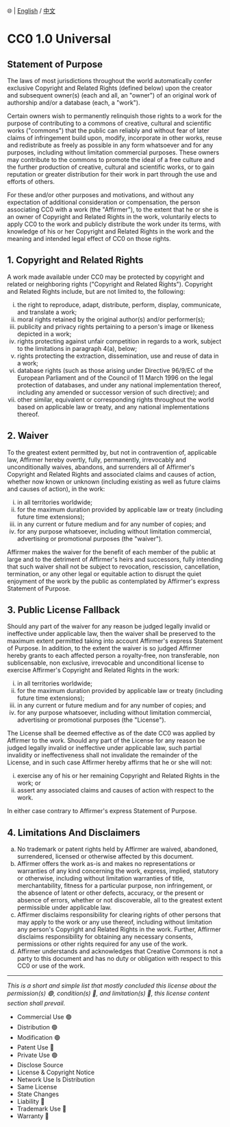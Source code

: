 🌐 | [English](./LICENSE.md) / [中文](./LICENSE-ZHHANT.md)

# CC0 1.0 Universal

## Statement of Purpose

The laws of most jurisdictions throughout the world automatically confer exclusive Copyright and Related Rights (defined below) upon the creator and subsequent owner(s) (each and all, an "owner") of an original work of authorship and/or a database (each, a "work").

Certain owners wish to permanently relinquish those rights to a work for the purpose of contributing to a commons of creative, cultural and scientific works ("commons") that the public can reliably and without fear of later claims of infringement build upon, modify, incorporate in other works, reuse and redistribute as freely as possible in any form whatsoever and for any purposes, including without limitation commercial purposes. These owners may contribute to the commons to promote the ideal of a free culture and the further production of creative, cultural and scientific works, or to gain reputation or greater distribution for their work in part through the use and efforts of others.

For these and/or other purposes and motivations, and without any expectation of additional consideration or compensation, the person associating CC0 with a work (the "Affirmer"), to the extent that he or she is an owner of Copyright and Related Rights in the work, voluntarily elects to apply CC0 to the work and publicly distribute the work under its terms, with knowledge of his or her Copyright and Related Rights in the work and the meaning and intended legal effect of CC0 on those rights.

## 1. Copyright and Related Rights

A work made available under CC0 may be protected by copyright and related or neighboring rights ("Copyright and Related Rights"). Copyright and Related Rights include, but are not limited to, the following:

<ol type="i">
  <li>the right to reproduce, adapt, distribute, perform, display, communicate, and translate a work;</li>
  <li>moral rights retained by the original author(s) and/or performer(s);</li>
  <li>publicity and privacy rights pertaining to a person's image or likeness depicted in a work;</li>
  <li>rights protecting against unfair competition in regards to a work, subject to the limitations in paragraph 4(a), below;</li>
  <li>rights protecting the extraction, dissemination, use and reuse of data in a work;</li>
  <li>database rights (such as those arising under Directive 96/9/EC of the European Parliament and of the Council of 11 March 1996 on the legal protection of databases, and under any national implementation thereof, including any amended or successor version of such directive); and</li>
  <li>other similar, equivalent or corresponding rights throughout the world based on applicable law or treaty, and any national implementations thereof.</li>
</ol>

## 2. Waiver

To the greatest extent permitted by, but not in contravention of, applicable law, Affirmer hereby overtly, fully, permanently, irrevocably and unconditionally waives, abandons, and surrenders all of Affirmer's Copyright and Related Rights and associated claims and causes of action, whether now known or unknown (including existing as well as future claims and causes of action), in the work:

<ol type="i">
  <li>in all territories worldwide;</li>
  <li>for the maximum duration provided by applicable law or treaty (including future time extensions);</li>
  <li>in any current or future medium and for any number of copies; and</li>
  <li>for any purpose whatsoever, including without limitation commercial, advertising or promotional purposes (the "waiver").</li>
</ol>

Affirmer makes the waiver for the benefit of each member of the public at large and to the detriment of Affirmer's heirs and successors, fully intending that such waiver shall not be subject to revocation, rescission, cancellation, termination, or any other legal or equitable action to disrupt the quiet enjoyment of the work by the public as contemplated by Affirmer's express Statement of Purpose.

## 3. Public License Fallback

Should any part of the waiver for any reason be judged legally invalid or ineffective under applicable law, then the waiver shall be preserved to the maximum extent permitted taking into account Affirmer's express Statement of Purpose. In addition, to the extent the waiver is so judged Affirmer hereby grants to each affected person a royalty-free, non transferable, non sublicensable, non exclusive, irrevocable and unconditional license to exercise Affirmer's Copyright and Related Rights in the work:

<ol type="i">
  <li>in all territories worldwide;</li>
  <li>for the maximum duration provided by applicable law or treaty (including future time extensions);</li>
  <li>in any current or future medium and for any number of copies; and</li>
  <li>for any purpose whatsoever, including without limitation commercial, advertising or promotional purposes (the "License").</li>
</ol>

The License shall be deemed effective as of the date CC0 was applied by Affirmer to the work. Should any part of the License for any reason be judged legally invalid or ineffective under applicable law, such partial invalidity or ineffectiveness shall not invalidate the remainder of the License, and in such case Affirmer hereby affirms that he or she will not:

<ol type="i">
  <li>exercise any of his or her remaining Copyright and Related Rights in the work; or</li>
  <li>assert any associated claims and causes of action with respect to the work.</li>
</ol>

In either case contrary to Affirmer's express Statement of Purpose.

## 4. Limitations And Disclaimers

<ol type="a">
  <li>No trademark or patent rights held by Affirmer are waived, abandoned, surrendered, licensed or otherwise affected by this document.</li>
  <li>Affirmer offers the work as-is and makes no representations or warranties of any kind concerning the work, express, implied, statutory or otherwise, including without limitation warranties of title, merchantability, fitness for a particular purpose, non infringement, or the absence of latent or other defects, accuracy, or the present or absence of errors, whether or not discoverable, all to the greatest extent permissible under applicable law.</li>
  <li>Affirmer disclaims responsibility for clearing rights of other persons that may apply to the work or any use thereof, including without limitation any person's Copyright and Related Rights in the work. Further, Affirmer disclaims responsibility for obtaining any necessary consents, permissions or other rights required for any use of the work.</li>
  <li>Affirmer understands and acknowledges that Creative Commons is not a party to this document and has no duty or obligation with respect to this CC0 or use of the work.</li>
</ol>

---

*This is a short and simple list that mostly concluded this license about the permission(s) 🟢, condition(s) 🔵, and limitation(s) 🔴, this license content section shall prevail.*

- Commercial Use 🟢
- Distribution 🟢
- Modification 🟢
- Patent Use 🔴
- Private Use 🟢
- Disclose Source
- License & Copyright Notice
- Network Use Is Distribution
- Same License
- State Changes
- Liability 🔴
- Trademark Use 🔴
- Warranty 🔴
